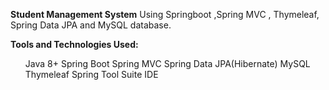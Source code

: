<b>Student Management System</b> Using Springboot ,Spring MVC , Thymeleaf, Spring Data JPA and MySQL database.

<b>Tools and Technologies Used:</b>
<ul>
  <l> Java 8+</l>
  <l>Spring Boot </l>
  <l> Spring MVC </l>
  <l> Spring Data JPA(Hibernate)</l>
  <l> MySQL</l>
  <l> Thymeleaf</l>
  <l>Spring Tool Suite IDE </l>
</ul>
